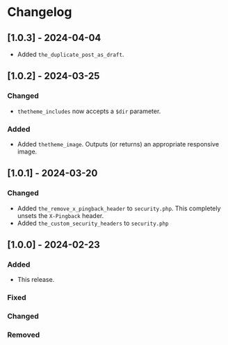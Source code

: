 # Changelog

## [1.0.3] - 2024-04-04

- Added ``the_duplicate_post_as_draft``.

## [1.0.2] - 2024-03-25

### Changed

- ``thetheme_includes`` now accepts a ``$dir`` parameter.

### Added

- Added ``thetheme_image``. Outputs (or returns) an appropriate responsive image.

## [1.0.1] - 2024-03-20

### Changed

- Added ``the_remove_x_pingback_header`` to ``security.php``. This completely unsets the ``X-Pingback`` header.
- Added ``the_custom_security_headers`` to ``security.php``

## [1.0.0] - 2024-02-23

### Added

- This release.

### Fixed

### Changed

### Removed